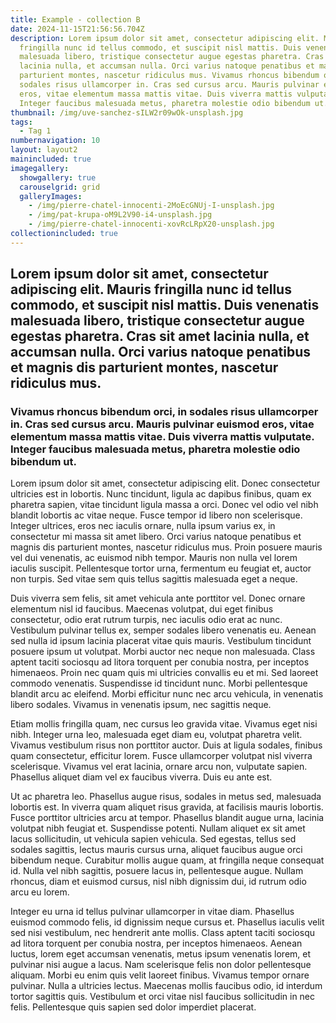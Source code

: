 ```yaml
---
title: Example - collection B
date: 2024-11-15T21:56:56.704Z
description: Lorem ipsum dolor sit amet, consectetur adipiscing elit. Mauris
  fringilla nunc id tellus commodo, et suscipit nisl mattis. Duis venenatis
  malesuada libero, tristique consectetur augue egestas pharetra. Cras sit amet
  lacinia nulla, et accumsan nulla. Orci varius natoque penatibus et magnis dis
  parturient montes, nascetur ridiculus mus. Vivamus rhoncus bibendum orci, in
  sodales risus ullamcorper in. Cras sed cursus arcu. Mauris pulvinar euismod
  eros, vitae elementum massa mattis vitae. Duis viverra mattis vulputate.
  Integer faucibus malesuada metus, pharetra molestie odio bibendum ut.
thumbnail: /img/uve-sanchez-sILW2r09wOk-unsplash.jpg
tags:
  - Tag 1
numbernavigation: 10
layout: layout2
mainincluded: true
imagegallery:
  showgallery: true
  carouselgrid: grid
  galleryImages:
    - /img/pierre-chatel-innocenti-2MoEcGNUj-I-unsplash.jpg
    - /img/pat-krupa-oM9L2V90-i4-unsplash.jpg
    - /img/pierre-chatel-innocenti-xovRcLRpX20-unsplash.jpg
collectionincluded: true
---
```

## **Lorem ipsum dolor sit amet, consectetur adipiscing elit. Mauris fringilla nunc id tellus commodo, et suscipit nisl mattis. Duis venenatis malesuada libero, tristique consectetur augue egestas pharetra. Cras sit amet lacinia nulla, et accumsan nulla. Orci varius natoque penatibus et magnis dis parturient montes, nascetur ridiculus mus.** 

### **Vivamus rhoncus bibendum orci, in sodales risus ullamcorper in. Cras sed cursus arcu. Mauris pulvinar euismod eros, vitae elementum massa mattis vitae. Duis viverra mattis vulputate. Integer faucibus malesuada metus, pharetra molestie odio bibendum ut.**

Lorem ipsum dolor sit amet, consectetur adipiscing elit. Donec consectetur ultricies est in lobortis. Nunc tincidunt, ligula ac dapibus finibus, quam ex pharetra sapien, vitae tincidunt ligula massa a orci. Donec vel odio vel nibh blandit lobortis ac vitae neque. Fusce tempor id libero non scelerisque. Integer ultrices, eros nec iaculis ornare, nulla ipsum varius ex, in consectetur mi massa sit amet libero. Orci varius natoque penatibus et magnis dis parturient montes, nascetur ridiculus mus. Proin posuere mauris vel dui venenatis, ac euismod nibh tempor. Mauris non nulla vel lorem iaculis suscipit. Pellentesque tortor urna, fermentum eu feugiat et, auctor non turpis. Sed vitae sem quis tellus sagittis malesuada eget a neque.

Duis viverra sem felis, sit amet vehicula ante porttitor vel. Donec ornare elementum nisl id faucibus. Maecenas volutpat, dui eget finibus consectetur, odio erat rutrum turpis, nec iaculis odio erat ac nunc. Vestibulum pulvinar tellus ex, semper sodales libero venenatis eu. Aenean sed nulla id ipsum lacinia placerat vitae quis mauris. Vestibulum tincidunt posuere ipsum ut volutpat. Morbi auctor nec neque non malesuada. Class aptent taciti sociosqu ad litora torquent per conubia nostra, per inceptos himenaeos. Proin nec quam quis mi ultricies convallis eu et mi. Sed laoreet commodo venenatis. Suspendisse id tincidunt nunc. Morbi pellentesque blandit arcu ac eleifend. Morbi efficitur nunc nec arcu vehicula, in venenatis libero sodales. Vivamus in venenatis ipsum, nec sagittis neque.

Etiam mollis fringilla quam, nec cursus leo gravida vitae. Vivamus eget nisi nibh. Integer urna leo, malesuada eget diam eu, volutpat pharetra velit. Vivamus vestibulum risus non porttitor auctor. Duis at ligula sodales, finibus quam consectetur, efficitur lorem. Fusce ullamcorper volutpat nisl viverra scelerisque. Vivamus vel erat lacinia, ornare arcu non, vulputate sapien. Phasellus aliquet diam vel ex faucibus viverra. Duis eu ante est.

Ut ac pharetra leo. Phasellus augue risus, sodales in metus sed, malesuada lobortis est. In viverra quam aliquet risus gravida, at facilisis mauris lobortis. Fusce porttitor ultricies arcu at tempor. Phasellus blandit augue urna, lacinia volutpat nibh feugiat et. Suspendisse potenti. Nullam aliquet ex sit amet lacus sollicitudin, ut vehicula sapien vehicula. Sed egestas, tellus sed sodales sagittis, lectus mauris cursus urna, aliquet faucibus augue orci bibendum neque. Curabitur mollis augue quam, at fringilla neque consequat id. Nulla vel nibh sagittis, posuere lacus in, pellentesque augue. Nullam rhoncus, diam et euismod cursus, nisl nibh dignissim dui, id rutrum odio arcu eu lorem. 

Integer eu urna id tellus pulvinar ullamcorper in vitae diam. Phasellus euismod commodo felis, id dignissim neque cursus et. Phasellus iaculis velit sed nisi vestibulum, nec hendrerit ante mollis. Class aptent taciti sociosqu ad litora torquent per conubia nostra, per inceptos himenaeos. Aenean luctus, lorem eget accumsan venenatis, metus ipsum venenatis lorem, et pulvinar nisi augue a lacus. Nam scelerisque felis non dolor pellentesque aliquam. Morbi eu enim quis velit laoreet finibus. Vivamus tempor ornare pulvinar. Nulla a ultricies lectus. Maecenas mollis faucibus odio, id interdum tortor sagittis quis. Vestibulum et orci vitae nisl faucibus sollicitudin in nec felis. Pellentesque quis sapien sed dolor imperdiet placerat.